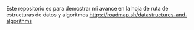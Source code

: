 Este repositorio es para demostrar mi avance en la hoja de ruta de estructuras de datos y algoritmos
https://roadmap.sh/datastructures-and-algorithms
